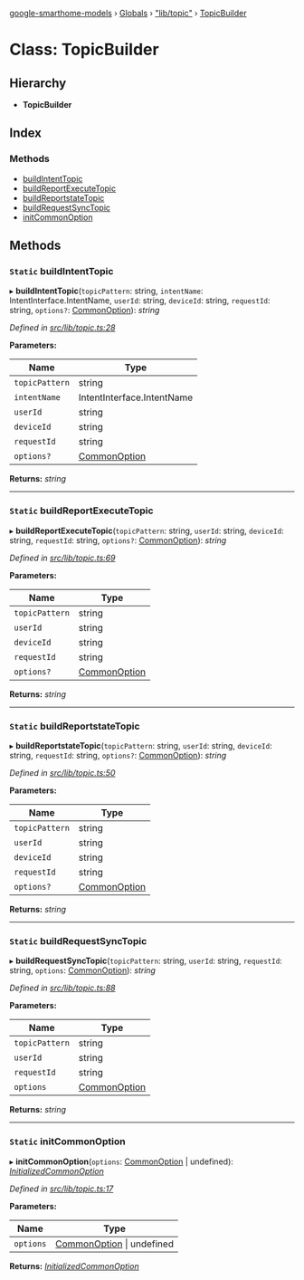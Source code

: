[google-smarthome-models](../README.md) › [Globals](../globals.md) › ["lib/topic"](../modules/_lib_topic_.md) › [TopicBuilder](_lib_topic_.topicbuilder.md)

# Class: TopicBuilder

## Hierarchy

* **TopicBuilder**

## Index

### Methods

* [buildIntentTopic](_lib_topic_.topicbuilder.md#static-buildintenttopic)
* [buildReportExecuteTopic](_lib_topic_.topicbuilder.md#static-buildreportexecutetopic)
* [buildReportstateTopic](_lib_topic_.topicbuilder.md#static-buildreportstatetopic)
* [buildRequestSyncTopic](_lib_topic_.topicbuilder.md#static-buildrequestsynctopic)
* [initCommonOption](_lib_topic_.topicbuilder.md#static-initcommonoption)

## Methods

### `Static` buildIntentTopic

▸ **buildIntentTopic**(`topicPattern`: string, `intentName`: IntentInterface.IntentName, `userId`: string, `deviceId`: string, `requestId`: string, `options?`: [CommonOption](../interfaces/_lib_topic_.commonoption.md)): *string*

*Defined in [src/lib/topic.ts:28](https://github.com/galactic1969/google-smarthome-models/blob/633871f/src/lib/topic.ts#L28)*

**Parameters:**

Name | Type |
------ | ------ |
`topicPattern` | string |
`intentName` | IntentInterface.IntentName |
`userId` | string |
`deviceId` | string |
`requestId` | string |
`options?` | [CommonOption](../interfaces/_lib_topic_.commonoption.md) |

**Returns:** *string*

___

### `Static` buildReportExecuteTopic

▸ **buildReportExecuteTopic**(`topicPattern`: string, `userId`: string, `deviceId`: string, `requestId`: string, `options?`: [CommonOption](../interfaces/_lib_topic_.commonoption.md)): *string*

*Defined in [src/lib/topic.ts:69](https://github.com/galactic1969/google-smarthome-models/blob/633871f/src/lib/topic.ts#L69)*

**Parameters:**

Name | Type |
------ | ------ |
`topicPattern` | string |
`userId` | string |
`deviceId` | string |
`requestId` | string |
`options?` | [CommonOption](../interfaces/_lib_topic_.commonoption.md) |

**Returns:** *string*

___

### `Static` buildReportstateTopic

▸ **buildReportstateTopic**(`topicPattern`: string, `userId`: string, `deviceId`: string, `requestId`: string, `options?`: [CommonOption](../interfaces/_lib_topic_.commonoption.md)): *string*

*Defined in [src/lib/topic.ts:50](https://github.com/galactic1969/google-smarthome-models/blob/633871f/src/lib/topic.ts#L50)*

**Parameters:**

Name | Type |
------ | ------ |
`topicPattern` | string |
`userId` | string |
`deviceId` | string |
`requestId` | string |
`options?` | [CommonOption](../interfaces/_lib_topic_.commonoption.md) |

**Returns:** *string*

___

### `Static` buildRequestSyncTopic

▸ **buildRequestSyncTopic**(`topicPattern`: string, `userId`: string, `requestId`: string, `options`: [CommonOption](../interfaces/_lib_topic_.commonoption.md)): *string*

*Defined in [src/lib/topic.ts:88](https://github.com/galactic1969/google-smarthome-models/blob/633871f/src/lib/topic.ts#L88)*

**Parameters:**

Name | Type |
------ | ------ |
`topicPattern` | string |
`userId` | string |
`requestId` | string |
`options` | [CommonOption](../interfaces/_lib_topic_.commonoption.md) |

**Returns:** *string*

___

### `Static` initCommonOption

▸ **initCommonOption**(`options`: [CommonOption](../interfaces/_lib_topic_.commonoption.md) | undefined): *[InitializedCommonOption](../interfaces/_lib_topic_.initializedcommonoption.md)*

*Defined in [src/lib/topic.ts:17](https://github.com/galactic1969/google-smarthome-models/blob/633871f/src/lib/topic.ts#L17)*

**Parameters:**

Name | Type |
------ | ------ |
`options` | [CommonOption](../interfaces/_lib_topic_.commonoption.md) &#124; undefined |

**Returns:** *[InitializedCommonOption](../interfaces/_lib_topic_.initializedcommonoption.md)*
